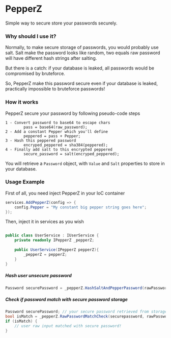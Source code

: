 # PepperZ

Simple way to secure store your passwords securely.

### Why should I use it?

Normally, to make secure storage of passwords,
you would probably use salt. Salt make the
password looks like random, two equals raw password
will have different hash strings after salting.

But there is a catch: if your database is leaked,
all passwords would be compromised by bruteforce.

So, PepperZ make this password secure even if your database is leaked,
practically impossible to bruteforce passwords!

### How it works

PepperZ secure your password by following pseudo-code steps

    1 - Convert password to base64 to escape chars
            pass = base64(raw_password);
    2 - Add a constant Pepper which you'll define
            peppered = pass + Pepper;
    3 - Hash this peppered password
            encryped_peppered = sha384(peppered);
    4 - Finally add salt to this encrypted peppered
            secure_password = salt(encryped_peppered);

You will retrieve a `Password` object, with `Value` and `Salt` properties to
store in your database.

### Usage Example

First of all, you need inject PepperZ in your IoC
container

```csharp
services.AddPepperZ(config => {
    config.Pepper = "My constant big pepper string goes here";
});
```

Then, inject it in services as you wish

```csharp

public class UserService : IUserService {
    private readonly IPepperZ _pepperZ;
    
    public UserService(IPepperZ pepperZ){
        _pepperZ = pepperZ;    
    }
}
```

##### Hash user unsecure password

```csharp
Password securePassword = _pepperZ.HashSaltAndPepperPassword(rawPassword);
```

##### Check if password match with secure password storage

```csharp
Password securePassword; // your secure password retrieved from storage
bool isMatch = _pepperZ.RawPasswordMatchCheck(securepassword, rawPassword);
if (isMatch) {
    // user raw input matched with secure password!
}
```
